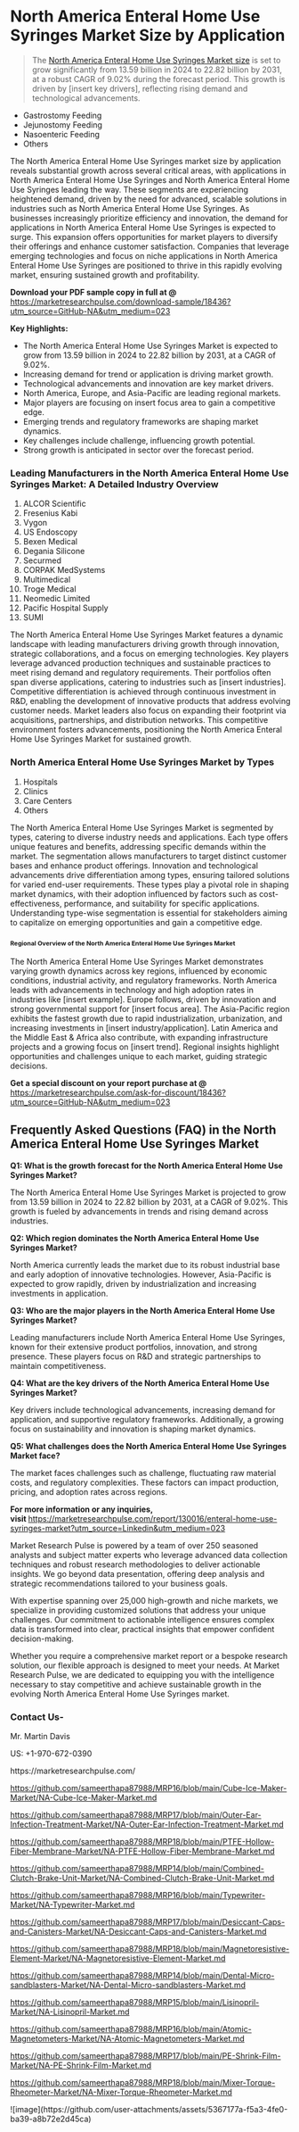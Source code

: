 <h1>North America Enteral Home Use Syringes Market&nbsp;Size by Application</h1><blockquote><p>The <a href="https://marketresearchpulse.com/download-sample/18436?utm_source=GitHub-NA&amp;utm_medium=023">North America Enteral Home Use Syringes Market size</a> is set to grow significantly from 13.59 billion in 2024 to 22.82 billion by 2031, at a robust CAGR of 9.02% during the forecast period. This growth is driven by [insert key drivers], reflecting rising demand and technological advancements.</p></blockquote><ul><li>Gastrostomy Feeding<li> Jejunostomy Feeding<li> Nasoenteric Feeding<li> Others</li></ul><p>The North America Enteral Home Use Syringes market size by application reveals substantial growth across several critical areas, with applications in North America Enteral Home Use Syringes and North America Enteral Home Use Syringes leading the way. These segments are experiencing heightened demand, driven by the need for advanced, scalable solutions in industries such as North America Enteral Home Use Syringes. As businesses increasingly prioritize efficiency and innovation, the demand for applications in North America Enteral Home Use Syringes is expected to surge. This expansion offers opportunities for market players to diversify their offerings and enhance customer satisfaction. Companies that leverage emerging technologies and focus on niche applications in North America Enteral Home Use Syringes are positioned to thrive in this rapidly evolving market, ensuring sustained growth and profitability.</p><p><strong>Download your PDF sample copy in full at @ </strong><a href="https://marketresearchpulse.com/download-sample/18436?utm_source=GitHub-NA&amp;utm_medium=023">https://marketresearchpulse.com/download-sample/18436?utm_source=GitHub-NA&amp;utm_medium=023</a></p><p><strong>Key Highlights: </strong></p><ul><li>The North America Enteral Home Use Syringes Market is expected to grow from 13.59 billion in 2024 to 22.82 billion by 2031, at a CAGR of 9.02%.</li><li>Increasing demand for trend or application is driving market growth.</li><li>Technological advancements and innovation are key market drivers.</li><li>North America, Europe, and Asia-Pacific are leading regional markets.</li><li>Major players are focusing on insert focus area to gain a competitive edge.</li><li>Emerging trends and regulatory frameworks are shaping market dynamics.</li><li>Key challenges include challenge, influencing growth potential.</li><li>Strong growth is anticipated in sector over the forecast period.</li></ul><h3>Leading Manufacturers in the North America Enteral Home Use Syringes Market: A Detailed Industry Overview</h3><ol><li>ALCOR Scientific</li><li>Fresenius Kabi</li><li>Vygon</li><li>US Endoscopy</li><li>Bexen Medical</li><li>Degania Silicone</li><li>Securmed</li><li>CORPAK MedSystems</li><li>Multimedical</li><li>Troge Medical</li><li>Neomedic Limited</li><li>Pacific Hospital Supply</li><li>SUMI</li></ol><div class="flex max-w-full flex-col flex-grow"><div class="min-h-8 text-message flex w-full flex-col items-end gap-2 whitespace-normal break-words [.text-message+&amp;]:mt-5" dir="auto" data-message-author-role="assistant" data-message-id="fd8432e4-4910-450d-b182-61b7bfb0a01f" data-message-model-slug="gpt-4o"><div class="flex w-full flex-col gap-1 empty:hidden first:pt-[3px]"><div class="markdown prose w-full break-words dark:prose-invert light"><p>The North America Enteral Home Use Syringes Market features a dynamic landscape with leading manufacturers driving growth through innovation, strategic collaborations, and a focus on emerging technologies. Key players leverage advanced production techniques and sustainable practices to meet rising demand and regulatory requirements. Their portfolios often span diverse applications, catering to industries such as [insert industries]. Competitive differentiation is achieved through continuous investment in R&amp;D, enabling the development of innovative products that address evolving customer needs. Market leaders also focus on expanding their footprint via acquisitions, partnerships, and distribution networks. This competitive environment fosters advancements, positioning the North America Enteral Home Use Syringes Market for sustained growth.</p></div></div></div></div><h3>North America Enteral Home Use Syringes Market by Types</h3><ol><li>Hospitals<li> Clinics<li> Care Centers<li> Others</li></ol><div class="flex max-w-full flex-col flex-grow"><div class="min-h-8 text-message flex w-full flex-col items-end gap-2 whitespace-normal break-words [.text-message+&amp;]:mt-5" dir="auto" data-message-author-role="assistant" data-message-id="084470be-0bb7-4664-bddf-5156b4f41249" data-message-model-slug="gpt-4o-mini"><div class="flex w-full flex-col gap-1 empty:hidden first:pt-[3px]"><div class="markdown prose w-full break-words dark:prose-invert light"><p>The North America Enteral Home Use Syringes Market is segmented by types, catering to diverse industry needs and applications. Each type offers unique features and benefits, addressing specific demands within the market. The segmentation allows manufacturers to target distinct customer bases and enhance product offerings. Innovation and technological advancements drive differentiation among types, ensuring tailored solutions for varied end-user requirements. These types play a pivotal role in shaping market dynamics, with their adoption influenced by factors such as cost-effectiveness, performance, and suitability for specific applications. Understanding type-wise segmentation is essential for stakeholders aiming to capitalize on emerging opportunities and gain a competitive edge.</p></div></div></div></div><h3><span style="font-size: 11px;">Regional Overview of the North America Enteral Home Use Syringes Market</span></h3><div class="flex max-w-full flex-col flex-grow"><div class="min-h-8 text-message flex w-full flex-col items-end gap-2 whitespace-normal break-words [.text-message+&amp;]:mt-5" dir="auto" data-message-author-role="assistant" data-message-id="e9038762-ce64-4e30-91c9-9bd413514231" data-message-model-slug="gpt-4o-mini"><div class="flex w-full flex-col gap-1 empty:hidden first:pt-[3px]"><div class="markdown prose w-full break-words dark:prose-invert light"><p>The North America Enteral Home Use Syringes Market demonstrates varying growth dynamics across key regions, influenced by economic conditions, industrial activity, and regulatory frameworks. North America leads with advancements in technology and high adoption rates in industries like [insert example]. Europe follows, driven by innovation and strong governmental support for [insert focus area]. The Asia-Pacific region exhibits the fastest growth due to rapid industrialization, urbanization, and increasing investments in [insert industry/application]. Latin America and the Middle East &amp; Africa also contribute, with expanding infrastructure projects and a growing focus on [insert trend]. Regional insights highlight opportunities and challenges unique to each market, guiding strategic decisions.</p></div></div></div></div><p><strong>Get a special discount on your report purchase at @ </strong><a href="https://marketresearchpulse.com/ask-for-discount/18436?utm_source=GitHub-NA&amp;utm_medium=023">https://marketresearchpulse.com/ask-for-discount/18436?utm_source=GitHub-NA&amp;utm_medium=023</a></p><h2>Frequently Asked Questions (FAQ) in the North America Enteral Home Use Syringes Market</h2><p><strong>Q1: What is the growth forecast for the North America Enteral Home Use Syringes Market?</strong></p><p>The North America Enteral Home Use Syringes Market is projected to grow from 13.59 billion in 2024 to 22.82 billion by 2031, at a CAGR of 9.02%. This growth is fueled by advancements in trends and rising demand across industries.</p><p><strong>Q2: Which region dominates the North America Enteral Home Use Syringes Market?</strong></p><p>North America currently leads the market due to its robust industrial base and early adoption of innovative technologies. However, Asia-Pacific is expected to grow rapidly, driven by industrialization and increasing investments in application.</p><p><strong>Q3: Who are the major players in the North America Enteral Home Use Syringes Market?</strong></p><p>Leading manufacturers include North America Enteral Home Use Syringes, known for their extensive product portfolios, innovation, and strong presence. These players focus on R&amp;D and strategic partnerships to maintain competitiveness.</p><p><strong>Q4: What are the key drivers of the North America Enteral Home Use Syringes Market?</strong></p><p>Key drivers include technological advancements, increasing demand for application, and supportive regulatory frameworks. Additionally, a growing focus on sustainability and innovation is shaping market dynamics.</p><p><strong>Q5: What challenges does the North America Enteral Home Use Syringes Market face?</strong></p><p>The market faces challenges such as challenge, fluctuating raw material costs, and regulatory complexities. These factors can impact production, pricing, and adoption rates across regions.</p><p><strong>For more information or any inquiries, visit&nbsp;</strong><a href="https://marketresearchpulse.com/report/130016/enteral-home-use-syringes-market?utm_source=Linkedin&utm_medium=023">https://marketresearchpulse.com/report/130016/enteral-home-use-syringes-market?utm_source=Linkedin&utm_medium=023</a></p><p>Market Research Pulse is powered by a team of over 250 seasoned analysts and subject matter experts who leverage advanced data collection techniques and robust research methodologies to deliver actionable insights. We go beyond data presentation, offering deep analysis and strategic recommendations tailored to your business goals.</p><p>With expertise spanning over 25,000 high-growth and niche markets, we specialize in providing customized solutions that address your unique challenges. Our commitment to actionable intelligence ensures complex data is transformed into clear, practical insights that empower confident decision-making.</p><p>Whether you require a comprehensive market report or a bespoke research solution, our flexible approach is designed to meet your needs. At Market Research Pulse, we are dedicated to equipping you with the intelligence necessary to stay competitive and achieve sustainable growth in the evolving North America Enteral Home Use Syringes market.</p><h3><strong>Contact Us-</strong></h3><p>Mr. Martin Davis</p><p>US: +1-970-672-0390</p><p>https://marketresearchpulse.com/</p><p><a href="https://github.com/sameerthapa87988/MRP16/blob/main/Cube-Ice-Maker-Market/NA-Cube-Ice-Maker-Market.md">https://github.com/sameerthapa87988/MRP16/blob/main/Cube-Ice-Maker-Market/NA-Cube-Ice-Maker-Market.md</a></p><p><a href="https://github.com/sameerthapa87988/MRP17/blob/main/Outer-Ear-Infection-Treatment-Market/NA-Outer-Ear-Infection-Treatment-Market.md">https://github.com/sameerthapa87988/MRP17/blob/main/Outer-Ear-Infection-Treatment-Market/NA-Outer-Ear-Infection-Treatment-Market.md</a></p><p><a href="https://github.com/sameerthapa87988/MRP18/blob/main/PTFE-Hollow-Fiber-Membrane-Market/NA-PTFE-Hollow-Fiber-Membrane-Market.md">https://github.com/sameerthapa87988/MRP18/blob/main/PTFE-Hollow-Fiber-Membrane-Market/NA-PTFE-Hollow-Fiber-Membrane-Market.md</a></p><p><a href="https://github.com/sameerthapa87988/MRP14/blob/main/Combined-Clutch-Brake-Unit-Market/NA-Combined-Clutch-Brake-Unit-Market.md">https://github.com/sameerthapa87988/MRP14/blob/main/Combined-Clutch-Brake-Unit-Market/NA-Combined-Clutch-Brake-Unit-Market.md</a></p><p><a href="https://github.com/sameerthapa87988/MRP16/blob/main/Typewriter-Market/NA-Typewriter-Market.md">https://github.com/sameerthapa87988/MRP16/blob/main/Typewriter-Market/NA-Typewriter-Market.md</a></p><p><a href="https://github.com/sameerthapa87988/MRP17/blob/main/Desiccant-Caps-and-Canisters-Market/NA-Desiccant-Caps-and-Canisters-Market.md">https://github.com/sameerthapa87988/MRP17/blob/main/Desiccant-Caps-and-Canisters-Market/NA-Desiccant-Caps-and-Canisters-Market.md</a></p><p><a href="https://github.com/sameerthapa87988/MRP18/blob/main/Magnetoresistive-Element-Market/NA-Magnetoresistive-Element-Market.md">https://github.com/sameerthapa87988/MRP18/blob/main/Magnetoresistive-Element-Market/NA-Magnetoresistive-Element-Market.md</a></p><p><a href="https://github.com/sameerthapa87988/MRP14/blob/main/Dental-Micro-sandblasters-Market/NA-Dental-Micro-sandblasters-Market.md">https://github.com/sameerthapa87988/MRP14/blob/main/Dental-Micro-sandblasters-Market/NA-Dental-Micro-sandblasters-Market.md</a></p><p><a href="https://github.com/sameerthapa87988/MRP15/blob/main/Lisinopril-Market/NA-Lisinopril-Market.md">https://github.com/sameerthapa87988/MRP15/blob/main/Lisinopril-Market/NA-Lisinopril-Market.md</a></p><p><a href="https://github.com/sameerthapa87988/MRP16/blob/main/Atomic-Magnetometers-Market/NA-Atomic-Magnetometers-Market.md">https://github.com/sameerthapa87988/MRP16/blob/main/Atomic-Magnetometers-Market/NA-Atomic-Magnetometers-Market.md</a></p><p><a href="https://github.com/sameerthapa87988/MRP17/blob/main/PE-Shrink-Film-Market/NA-PE-Shrink-Film-Market.md">https://github.com/sameerthapa87988/MRP17/blob/main/PE-Shrink-Film-Market/NA-PE-Shrink-Film-Market.md</a></p><p><a href="https://github.com/sameerthapa87988/MRP18/blob/main/Mixer-Torque-Rheometer-Market/NA-Mixer-Torque-Rheometer-Market.md">https://github.com/sameerthapa87988/MRP18/blob/main/Mixer-Torque-Rheometer-Market/NA-Mixer-Torque-Rheometer-Market.md</a></p>
![image](https://github.com/user-attachments/assets/5367177a-f5a3-4fe0-ba39-a8b72e2d45ca)
